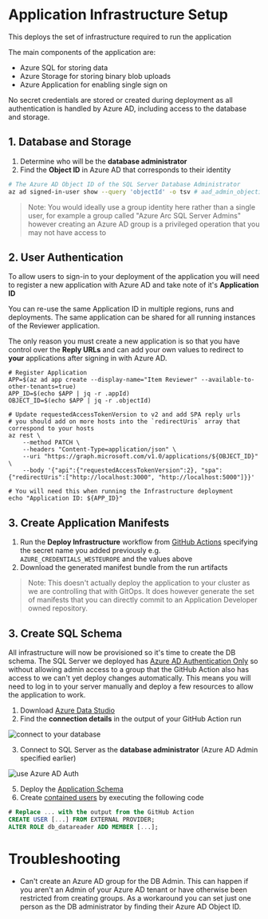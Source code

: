 # Application Infrastructure Setup

This deploys the set of infrastructure required to run the application

The main components of the application are:

* Azure SQL for storing data
* Azure Storage for storing binary blob uploads
* Azure Application for enabling single sign on

No secret credentials are stored or created during deployment as all authentication is handled by Azure AD, including access to the database and storage.

## 1. Database and Storage

1. Determine who will be the **database administrator**
2. Find the **Object ID** in Azure AD that corresponds to their identity

```bash
# The Azure AD Object ID of the SQL Server Database Administrator
az ad signed-in-user show --query 'objectId' -o tsv # aad_admin_objectid
```

> Note: You would ideally use a group identity here rather than a single user, for example a group called "Azure Arc SQL Server Admins" however creating an Azure AD group is a privileged operation that you may not have access to

## 2. User Authentication

To allow users to sign-in to your deployment of the application you will need to register a new application with Azure AD and take note of it's **Application ID**

You can re-use the same Application ID in multiple regions, runs and deployments. The same application can be shared for all running instances of the Reviewer application.

The only reason you must create a new application is so that you have control over the **Reply URLs** and can add your own values to redirect to **your** applications after signing in with Azure AD.

```
# Register Application
APP=$(az ad app create --display-name="Item Reviewer" --available-to-other-tenants=true)
APP_ID=$(echo $APP | jq -r .appId)
OBJECT_ID=$(echo $APP | jq -r .objectId)

# Update requestedAccessTokenVersion to v2 and add SPA reply urls
# you should add on more hosts into the `redirectUris` array that correspond to your hosts
az rest \
    --method PATCH \
    --headers "Content-Type=application/json" \
    --uri "https://graph.microsoft.com/v1.0/applications/${OBJECT_ID}" \
    --body '{"api":{"requestedAccessTokenVersion":2}, "spa":{"redirectUris":["http://localhost:3000", "http://localhost:5000"]}}'

# You will need this when running the Infrastructure deployment
echo "Application ID: ${APP_ID}"

```

## 3. Create Application Manifests

1. Run the **Deploy Infrastructure** workflow from [GitHub Actions](../../actions) specifying the secret name you added previously e.g. `AZURE_CREDENTIALS_WESTEUROPE` and the values above
2. Download the generated manifest bundle from the run artifacts

> Note: This doesn't actually deploy the application to your cluster as we are controlling that with GitOps. It does however generate the set of manifests that you can directly commit to an Application Developer owned repository.

## 3. Create SQL Schema

All infrastructure will now be provisioned so it's time to create the DB schema. The SQL Server we deployed has [Azure AD Authentication Only](https://docs.microsoft.com/azure/azure-sql/database/authentication-azure-ad-only-authentication?tabs=azure-cli) so without allowing admin access to a group that the GitHub Action also has access to we can't yet deploy changes automatically. This means you will need to log in to your server manually and deploy a few resources to allow the application to work.

1. Download [Azure Data Studio](https://azure.microsoft.com/services/developer-tools/data-studio/)
2. Find the **connection details** in the output of your GitHub Action run

![connect to your database](https://user-images.githubusercontent.com/51163690/127883966-cbba4e5a-4239-4e76-a71e-41685cb4fe67.png)

3. Connect to SQL Server as the **database administrator** (Azure AD Admin specified earlier)

![use Azure AD Auth](https://user-images.githubusercontent.com/51163690/127884156-c19f1f00-f90b-4e44-a1d2-9f217cd9fc3b.png)

5. Deploy the [Application Schema](../scripts/schema.sql)
6. Create [contained users](https://docs.microsoft.com/azure/active-directory/managed-identities-azure-resources/tutorial-windows-vm-access-sql#create-contained-user) by executing the following code

```sql
# Replace ... with the output from the GitHub Action
CREATE USER [...] FROM EXTERNAL PROVIDER;
ALTER ROLE db_datareader ADD MEMBER [...];
```

# Troubleshooting

* Can't create an Azure AD group for the DB Admin. This can happen if you aren't an Admin of your Azure AD tenant or have otherwise been restricted from creating groups. As a workaround you can set just one person as the DB administrator by finding their Azure AD Object ID.
